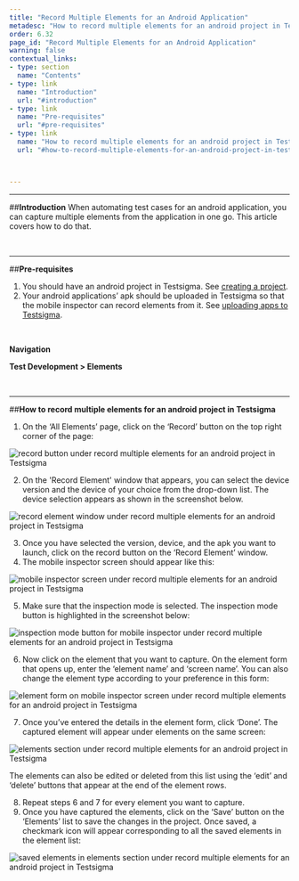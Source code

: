 ```yaml
---
title: "Record Multiple Elements for an Android Application"
metadesc: "How to record multiple elements for an android project in Testsigma."
order: 6.32
page_id: "Record Multiple Elements for an Android Application"
warning: false
contextual_links:
- type: section
  name: "Contents"
- type: link
  name: "Introduction"
  url: "#introduction"
- type: link
  name: "Pre-requisites"
  url: "#pre-requisites"
- type: link
  name: "How to record multiple elements for an android project in Testsigma"
  url: "#how-to-record-multiple-elements-for-an-android-project-in-testsigma"



---
```


---
##**Introduction**
When automating test cases for an android application, you can capture multiple elements from the application in one go. This article covers how to do that.

<br>

---
##**Pre-requisites**
1. You should have an android project in Testsigma. See [creating a project](https://testsigma.com/docs/projects/overview/).
2. Your android applications’ apk should be uploaded in Testsigma so that the mobile inspector can record elements from it. See [uploading apps to Testsigma](https://testsigma.com/docs/uploads/upload-apps/).

<br>

**Navigation**

**Test Development > Elements**

<br>

---
##**How to record multiple elements for an android project in Testsigma**
1. On the ‘All Elements’ page, click on the ‘Record’ button on the top right corner of the page:

![record button under record multiple elements for an android project in Testsigma](https://docs.testsigma.com/images/record-multiple-elements/record-button-record-multiple-elements-android-testsigma.png)


2. On the 'Record Element' window that appears, you can select the device version and the device of your choice from the drop-down list. The device selection appears as shown in the screenshot below.

![record element window under record multiple elements for an android project in Testsigma](https://docs.testsigma.com/images/record-multiple-elements/record-element-window-record-multiple-elements-android-testsigma.png)

3. Once you have selected the version, device, and the apk you want to launch, click on the record button on the ‘Record Element’ window.
4. The mobile inspector screen should appear like this:

![mobile inspector screen under record multiple elements for an android project in Testsigma](https://docs.testsigma.com/images/record-multiple-elements/mobile-inspector-screen-record-multiple-elements-android-testsigma.png)


5. Make sure that the inspection mode is selected. The inspection mode button is highlighted in the screenshot below:

![inspection mode button for mobile inspector under record multiple elements for an android project in Testsigma](https://docs.testsigma.com/images/record-multiple-elements/inspection-mode-button-record-multiple-elements-android-testsigma.png)

6. Now click on the element that you want to capture. On the element form that opens up, enter the ‘element name’ and ‘screen name’. You can also change the element type according to your preference in this form:

![element form on mobile inspector screen under record multiple elements for an android project in Testsigma](https://docs.testsigma.com/images/record-multiple-elements/element-form-record-multiple-elements-android-testsigma.png)

7. Once you’ve entered the details in the element form, click ‘Done’. The captured element will appear under elements on the same screen:

![elements section under record multiple elements for an android project in Testsigma](https://docs.testsigma.com/images/record-multiple-elements/elements-record-multiple-elements-android-testsigma.png)

The elements can also be edited or deleted from this list using the ‘edit’ and ‘delete’ buttons that appear at the end of the element rows.

8. Repeat steps 6 and 7 for every element you want to capture.
9. Once you have captured the elements, click on the ‘Save’ button on the ‘Elements’ list to save the changes in the project.  Once saved, a checkmark icon will appear corresponding to all the saved elements in the element list:

![saved elements in elements section under record multiple elements for an android project in Testsigma](https://docs.testsigma.com/images/record-multiple-elements/saved-elements-record-multiple-elements-android-testsigma.png)

